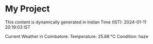 # My Project

This content is dynamically generated in Indian Time (IST): 2024-01-11 20:19:03 IST


Current Weather in Coimbatore:
Temperature: 25.88 °C
Condition: haze

